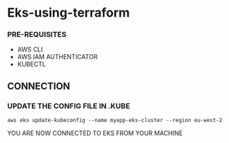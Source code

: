 # Eks-using-terraform

### PRE-REQUISITES
- AWS CLI
- AWS IAM AUTHENTICATOR
- KUBECTL

## CONNECTION
### UPDATE THE CONFIG FILE IN .KUBE
```
aws eks update-kubeconfig --name myapp-eks-cluster --region eu-west-2
```

YOU ARE NOW CONNECTED TO EKS FROM YOUR MACHINE
